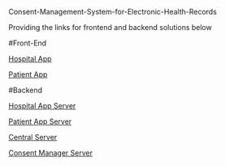  Consent-Management-System-for-Electronic-Health-Records
 
 Providing the links for frontend and backend solutions below

#Front-End

[Hospital App](https://github.com/PRIYANKO-21/Hospital-App-Frontend)

[Patient App](https://github.com/PRIYANKO-21/Patient-App-Frontend)

#Backend

[Hospital App Server](https://github.com/PRIYANKO-21/hospitalapp)

[Patient App Server](https://github.com/PRIYANKO-21/patientapp)

[Central Server](https://github.com/PRIYANKO-21/centraldbserver)

[Consent Manager Server](https://github.com/PRIYANKO-21/consentmanager)
